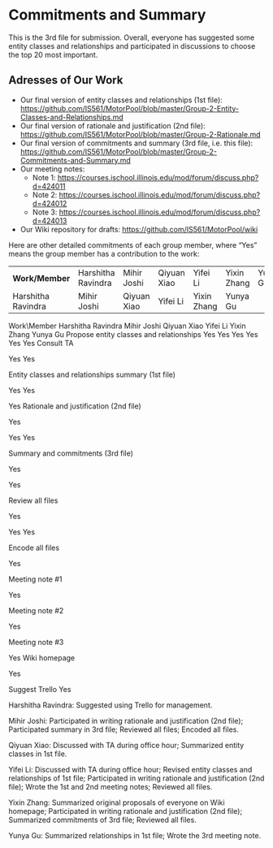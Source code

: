 # Commitments and Summary

This is the 3rd file for submission. Overall, everyone has suggested some entity classes and relationships and participated in discussions to choose the top 20 most important. 

## Adresses of Our Work
- Our final version of entity classes and relationships (1st file): https://github.com/IS561/MotorPool/blob/master/Group-2-Entity-Classes-and-Relationships.md
- Our final version of rationale and justification (2nd file): https://github.com/IS561/MotorPool/blob/master/Group-2-Rationale.md
- Our final version of commitments and summary (3rd file, i.e. this file): https://github.com/IS561/MotorPool/blob/master/Group-2-Commitments-and-Summary.md
- Our meeting notes: 
	- Note 1: https://courses.ischool.illinois.edu/mod/forum/discuss.php?d=424011
	- Note 2: https://courses.ischool.illinois.edu/mod/forum/discuss.php?d=424012
	- Note 3: https://courses.ischool.illinois.edu/mod/forum/discuss.php?d=424013 
- Our Wiki repository for drafts: https://github.com/IS561/MotorPool/wiki

Here are other detailed commitments of each group member, where “Yes” means the group member has a contribution to the work:

<table>
     <tr>
        <th>Work/Member</th>
        <td>Harshitha Ravindra</th>
        <td>Mihir Joshi</td>
        <td>Qiyuan Xiao</td>
        <td>Yifei Li</td>
        <td>Yixin Zhang</td>
        <td>Yunya Gu</td>
     </tr>
     </tr>
        <td>Harshitha Ravindra</td>
        <td>Mihir Joshi</td>
        <td>Qiyuan Xiao</td>
        <td>Yifei Li</td>
        <td>Yixin Zhang</td>
        <td>Yunya Gu</td>
     <tr>
</table>

Work\Member
Harshitha Ravindra
Mihir Joshi
Qiyuan Xiao
Yifei Li
Yixin Zhang
Yunya Gu
Propose entity classes and relationships
Yes
Yes
Yes
Yes
Yes
Yes
Consult TA




Yes
Yes




Entity classes and relationships summary (1st file)




Yes
Yes


Yes
Rationale and justification (2nd file)


Yes


Yes
Yes


Summary and commitments (3rd file)


Yes




Yes


Review all files


Yes


Yes
Yes


Encode all files


Yes








Meeting note #1






Yes




Meeting note #2






Yes




Meeting note #3










Yes
Wiki homepage








Yes


Suggest Trello
Yes












Harshitha Ravindra: Suggested using Trello for management.

Mihir Joshi: Participated in writing rationale and justification (2nd file); Participated summary in 3rd file; Reviewed all files; Encoded all files.

Qiyuan Xiao: Discussed with TA during office hour; Summarized entity classes in 1st file.

Yifei Li: Discussed with TA during office hour; Revised entity classes and relationships of 1st file; Participated in writing rationale and justification (2nd file); Wrote the 1st and 2nd meeting notes; Reviewed all files.

Yixin Zhang: Summarized original proposals of everyone on Wiki homepage; Participated in writing rationale and justification (2nd file); Summarized commitments of 3rd file; Reviewed all files.

Yunya Gu: Summarized relationships in 1st file; Wrote the 3rd meeting note.










